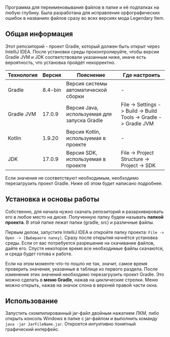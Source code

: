 Программа для переименовывания файлов в папке и её подпапках на любую глубину. Была разработана для исправления орфографических ошибок в названиях файлов сразу во всех версиях мода Legendary Item.

## Общая информация

Этот репозиторий - проект Gradle, который должен быть открыт через IntelliJ IDEA. После установки среды проконтролируйте, чтобы версии Gradle JVM и JDK соответствовали указанным ниже, иначе есть вероятность, что установка пройдёт некорректно.

| Технология | Версия  | Пояснение                                    | Где настроить                                                    |
|------------|---------|----------------------------------------------|------------------------------------------------------------------|
| Gradle     | 8.4-bin | Версия системы автоматической сборки         | -                                                                |
| Gradle JVM | 17.0.9  | Версия Java, используемая для запуска Gradle | File -> Settings -> Build -> Build Tools -> Gradle -> Gradle JVM |
| Kotlin     | 1.9.20  | Версия Kotlin, используемая в проекте        | -                                                                |
| JDK        | 17.0.9  | Версия SDK, используемая в проекте           | File -> Project Structure -> Project -> SDK                      |

Если значения не соответствуют необходимым, необходимо перезагрузить проект Gradle. Ниже об этом будет написано подробнее.

## Установка и основы работы

Собственно, для начала нужно скачать репозиторий и разархивировать его в любое место на диске. Полученную папку будем называть **папкой проекта**. В этой папке лежат папки (gradle, src) и различные файлы.

Первым делом, запустите IntelliJ IDEA и откройте папку проекта: `File -> Open -> [Выбираете папку]`. Сразу после открытия начнётся установка среды. Если от вас потребуется разрешение на скачивание файлов, дайте его. Спустя некоторое время все необходимые файлы скачаются, и среда будет готова к работе.

Если на этом моменте что-то пошло не так, значит, самое время проверить значения, указанные в таблице из первого раздела. После изменения этих значений необходимо перезагрузить проект Gradle. Это можно сделать в **меню Gradle**, нажав на циклические стрелки. Меню можно открыть, нажав на значок слона в верхней правой части окна.

## Использование

Запустить скомпилированный jar-файл двойным нажатием ЛКМ, либо открыть консоль Windows в папке с jar-файлом и выполнить команду `java -jar JarFileName.jar`. Откроется интуитивно понятный графический интерфейс.
